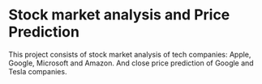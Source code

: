 # Stock market analysis and Price Prediction

This project consists of stock market analysis of tech companies: Apple, Google, Microsoft and Amazon. And close price prediction of Google and Tesla companies.
